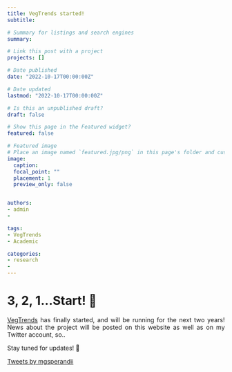 ```yaml
---
title: VegTrends started!
subtitle:

# Summary for listings and search engines
summary:

# Link this post with a project
projects: []

# Date published
date: "2022-10-17T00:00:00Z"

# Date updated
lastmod: "2022-10-17T00:00:00Z"

# Is this an unpublished draft?
draft: false

# Show this page in the Featured widget?
featured: false

# Featured image
# Place an image named `featured.jpg/png` in this page's folder and customize its options here.
image:
  caption:
  focal_point: ""
  placement: 1
  preview_only: false


authors:
- admin
-

tags:
- VegTrends
- Academic

categories:
- research
-
---
```

<div style="text-align: justify">

# 3, 2, 1...Start! :rocket:
[VegTrends](https://mgsperandii.netlify.app/vegtrends/) has finally started, and will be running for the next two years!
News about the project will be posted on this website as well as on my Twitter account, so..

Stay tuned for updates! :mega:

<a class="twitter-timeline" data-height="400" data-theme="dark" href="https://twitter.com/mgsperandii?ref_src=twsrc%5Etfw">Tweets by mgsperandii</a> <script async src="https://platform.twitter.com/widgets.js" charset="utf-8"></script>
